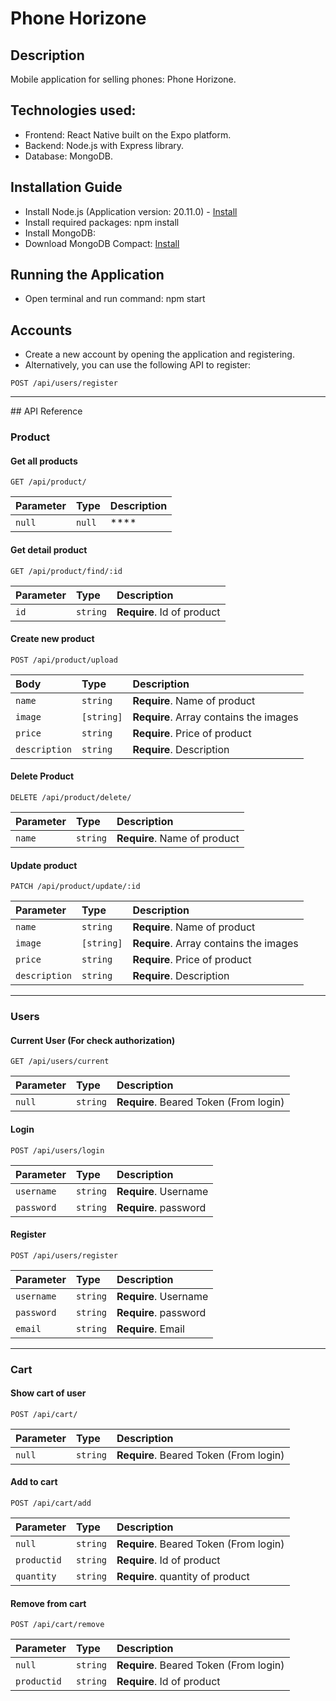 # Phone Horizone

## Description

Mobile application for selling phones: Phone Horizone.

## Technologies used:

- Frontend: React Native built on the Expo platform.
- Backend: Node.js with Express library.
- Database: MongoDB.

## Installation Guide

- Install Node.js (Application version: 20.11.0) - <a href="https://nodejs.org/en/download/current">Install</a>
- Install required packages: npm install
- Install MongoDB:
- Download MongoDB Compact: <a href="https://www.mongodb.com/try/download/community">Install</a>

## Running the Application
- Open terminal and run command: npm start

## Accounts
- Create a new account by opening the application and registering.
- Alternatively, you can use the following API to register:
```http
POST /api/users/register
```
<hr>
## API Reference

### Product

#### Get all products

```http
GET /api/product/
```

| Parameter | Type     | Description                |
| :-------- | :------- | :------------------------- |
| `null` | `null` | **** |

#### Get detail product

```http
GET /api/product/find/:id
```

| Parameter | Type     | Description                       |
| :-------- | :------- | :-------------------------------- |
| `id`      | `string` | **Require**. Id of product 
 
#### Create new product

```http
POST /api/product/upload
```

| Body | Type     | Description                       |
| :-------- | :------- | :-------------------------------- |
| `name`      | `string` | **Require**. Name of product 
| `image`      | `[string]` | **Require**. Array contains the images
| `price`      | `string` | **Require**. Price of product
| `description`      | `string` | **Require**. Description 

#### Delete Product

```http
DELETE /api/product/delete/
```

| Parameter | Type     | Description                       |
| :-------- | :------- | :-------------------------------- |
| `name`      | `string` | **Require**. Name of product |

#### Update product

```http
PATCH /api/product/update/:id
```

| Parameter | Type     | Description                       |
| :-------- | :------- | :-------------------------------- |
| `name`      | `string` | **Require**. Name of product 
| `image`      | `[string]` | **Require**. Array contains the images
| `price`      | `string` | **Require**. Price of product
| `description`      | `string` | **Require**. Description 

<hr>

### Users

#### Current User (For check authorization)
```http
GET /api/users/current
```
| Parameter | Type     | Description                       |
| :-------- | :------- | :-------------------------------- |
| `null`      | `string` | **Require**. Beared Token (From login)

#### Login
```http
POST /api/users/login
```
| Parameter | Type     | Description                       |
| :-------- | :------- | :-------------------------------- |
| `username`      | `string` | **Require**. Username 
| `password`      | `string` | **Require**. password

#### Register
```http
POST /api/users/register
```
| Parameter | Type     | Description                       |
| :-------- | :------- | :-------------------------------- |
| `username`      | `string` | **Require**. Username 
| `password`      | `string` | **Require**. password
| `email`      | `string` | **Require**. Email

<hr>

### Cart

#### Show cart of user
```http
POST /api/cart/
```
| Parameter | Type     | Description                       |
| :-------- | :------- | :-------------------------------- |
| `null`      | `string` | **Require**. Beared Token (From login)

#### Add to cart 
```http
POST /api/cart/add
```
| Parameter | Type     | Description                       |
| :-------- | :------- | :-------------------------------- |
| `null`      | `string` | **Require**. Beared Token (From login)
| `productid`      | `string` | **Require**. Id of product
| `quantity`      | `string` | **Require**. quantity of product

#### Remove from cart
```http
POST /api/cart/remove
```
| Parameter | Type     | Description                       |
| :-------- | :------- | :-------------------------------- |
| `null`      | `string` | **Require**. Beared Token (From login)
| `productid`      | `string` | **Require**. Id of product

